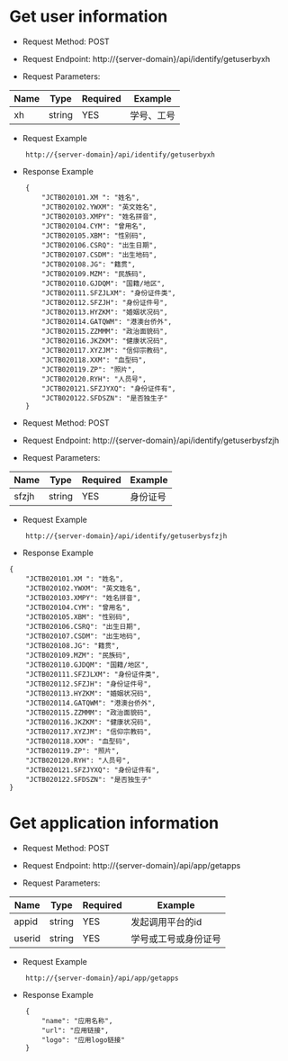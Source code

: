 # Get user information

- Request Method:
POST

- Request Endpoint:
http://{server-domain}/api/identify/getuserbyxh

- Request Parameters:

| Name | Type | Required | Example |
| ---- | ---- | -------- | ------- |
| xh | string | YES | 学号、工号

- Request Example

```
    http://{server-domain}/api/identify/getuserbyxh
```

- Response Example

```
    {
        "JCTB020101.XM ": "姓名",
        "JCTB020102.YWXM": "英文姓名",
        "JCTB020103.XMPY": "姓名拼音",
        "JCTB020104.CYM": "曾用名",
        "JCTB020105.XBM": "性别码",
        "JCTB020106.CSRQ": "出生日期",
        "JCTB020107.CSDM": "出生地码",
        "JCTB020108.JG": "籍贯",
        "JCTB020109.MZM": "民族码",
        "JCTB020110.GJDQM": "国籍/地区",
        "JCTB020111.SFZJLXM": "身份证件类",
        "JCTB020112.SFZJH": "身份证件号",
        "JCTB020113.HYZKM": "婚姻状况码",
        "JCTB020114.GATQWM": "港澳台侨外",
        "JCTB020115.ZZMMM": "政治面貌码",
        "JCTB020116.JKZKM": "健康状况码",
        "JCTB020117.XYZJM": "信仰宗教码",
        "JCTB020118.XXM": "血型码",
        "JCTB020119.ZP": "照片",
        "JCTB020120.RYH": "人员号",
        "JCTB020121.SFZJYXQ": "身份证件有",
        "JCTB020122.SFDSZN": "是否独生子"
    }
```


- Request Method:
POST

- Request Endpoint:
http://{server-domain}/api/identify/getuserbysfzjh

- Request Parameters:

| Name | Type | Required | Example |
| ---- | ---- | -------- | ------- |
| sfzjh | string | YES | 身份证号


- Request Example

```
    http://{server-domain}/api/identify/getuserbysfzjh
```

- Response Example

```
{
    "JCTB020101.XM ": "姓名",
    "JCTB020102.YWXM": "英文姓名",
    "JCTB020103.XMPY": "姓名拼音",
    "JCTB020104.CYM": "曾用名",
    "JCTB020105.XBM": "性别码",
    "JCTB020106.CSRQ": "出生日期",
    "JCTB020107.CSDM": "出生地码",
    "JCTB020108.JG": "籍贯",
    "JCTB020109.MZM": "民族码",
    "JCTB020110.GJDQM": "国籍/地区",
    "JCTB020111.SFZJLXM": "身份证件类",
    "JCTB020112.SFZJH": "身份证件号",
    "JCTB020113.HYZKM": "婚姻状况码",
    "JCTB020114.GATQWM": "港澳台侨外",
    "JCTB020115.ZZMMM": "政治面貌码",
    "JCTB020116.JKZKM": "健康状况码",
    "JCTB020117.XYZJM": "信仰宗教码",
    "JCTB020118.XXM": "血型码",
    "JCTB020119.ZP": "照片",
    "JCTB020120.RYH": "人员号",
    "JCTB020121.SFZJYXQ": "身份证件有",
    "JCTB020122.SFDSZN": "是否独生子"
}
```

# Get application information

- Request Method:
POST

- Request Endpoint:
http://{server-domain}/api/app/getapps

- Request Parameters:

| Name | Type | Required | Example |
| ---- | ---- | -------- | ------- |
| appid | string | YES | 发起调用平台的id
| userid | string | YES | 学号或工号或身份证号


- Request Example

```
    http://{server-domain}/api/app/getapps
```

- Response Example

```
    {
        "name": "应用名称",
        "url": "应用链接",
        "logo": "应用logo链接"
    }
```
